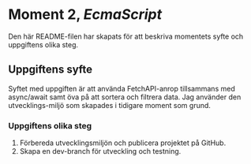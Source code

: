 # Moment 2, _EcmaScript_
Den här README-filen har skapats för att beskriva momentets syfte och uppgiftens olika steg.

## Uppgiftens syfte

Syftet med uppgiften är att använda FetchAPI-anrop tillsammans med async/await samt öva på att sortera och filtrera data.
Jag använder den utvecklings-miljö som skapades i tidigare moment som grund. 

### Uppgiftens olika steg

1. Förbereda utvecklingsmiljön och publicera projektet på GitHub.
2. Skapa en dev-branch för utveckling och testning.
